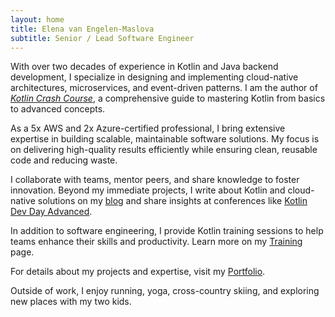 ```yaml
---
layout: home
title: Elena van Engelen-Maslova
subtitle: Senior / Lead Software Engineer
---
```


With over two decades of experience in Kotlin and Java backend development, I specialize in designing and implementing cloud-native architectures, microservices, and event-driven patterns. I am the author of [*Kotlin Crash Course*](https://www.amazon.com/Kotlin-Crash-Course-Fast-track-programming/dp/9355516304), a comprehensive guide to mastering Kotlin from basics to advanced concepts.

As a 5x AWS and 2x Azure-certified professional, I bring extensive expertise in building scalable, maintainable software solutions. My focus is on delivering high-quality results efficiently while ensuring clean, reusable code and reducing waste.

I collaborate with teams, mentor peers, and share knowledge to foster innovation. Beyond my immediate projects, I write about Kotlin and cloud-native solutions on my [blog](https://medium.com/@elenavanengelen) and share insights at conferences like [Kotlin Dev Day Advanced](https://kotlindevday.com/videos/kotlin-on-serverless-cloud-aws-lambda-unlimited-elena-van-engelen-maslova/).

In addition to software engineering, I provide Kotlin training sessions to help teams enhance their skills and productivity. Learn more on my [Training](/training/) page.

For details about my projects and expertise, visit my [Portfolio](/portfolio/).

Outside of work, I enjoy running, yoga, cross-country skiing, and exploring new places with my two kids.
